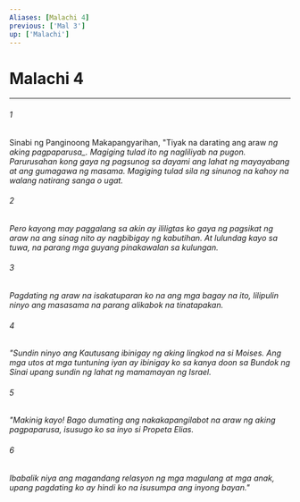 ```yaml
---
Aliases: [Malachi 4]
previous: ['Mal 3']
up: ['Malachi']
---
```

# Malachi 4

***






















###### 1 










Sinabi ng Panginoong Makapangyarihan, "Tiyak na darating ang araw <i class="trans-change">ng aking pagpaparusa_. Magiging tulad ito ng nagliliyab na pugon. Parurusahan kong gaya ng pagsunog sa dayami ang lahat ng mayayabang at ang gumagawa ng masama. Magiging tulad sila ng sinunog na kahoy na walang natirang sanga o ugat. 





















###### 2 










Pero kayong may paggalang sa akin ay ililigtas ko gaya ng pagsikat ng araw na ang sinag nito ay nagbibigay ng kabutihan. At lulundag kayo sa tuwa, na parang mga guyang pinakawalan sa kulungan. 





















###### 3 










Pagdating ng araw na isakatuparan ko na ang mga bagay na ito, lilipulin ninyo ang masasama na parang alikabok na tinatapakan. 





















###### 4 










"Sundin ninyo ang Kautusang ibinigay ng aking lingkod na si Moises. Ang mga utos at mga tuntuning iyan ay ibinigay ko sa kanya doon sa Bundok ng Sinai upang sundin ng lahat ng mamamayan ng Israel. 





















###### 5 










"Makinig kayo! Bago dumating ang nakakapangilabot na araw ng aking pagpaparusa, isusugo ko sa inyo si Propeta Elias. 





















###### 6 










Ibabalik niya ang magandang relasyon ng mga magulang at mga anak, upang pagdating ko ay hindi ko na isusumpa ang inyong bayan."
